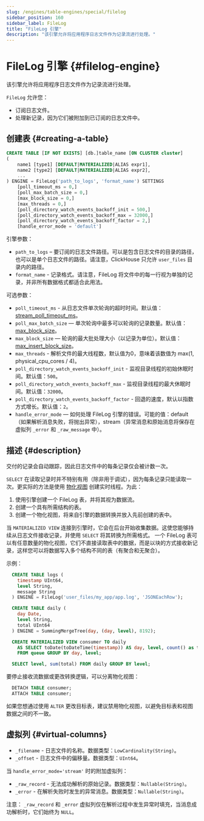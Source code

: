 ```yaml
---
slug: /engines/table-engines/special/filelog
sidebar_position: 160
sidebar_label: FileLog
title: "FileLog 引擎"
description: "该引擎允许将应用程序日志文件作为记录流进行处理。"
---
```



# FileLog 引擎 {#filelog-engine}

该引擎允许将应用程序日志文件作为记录流进行处理。

`FileLog` 允许您：

- 订阅日志文件。
- 处理新记录，因为它们被附加到已订阅的日志文件中。

## 创建表 {#creating-a-table}

``` sql
CREATE TABLE [IF NOT EXISTS] [db.]table_name [ON CLUSTER cluster]
(
    name1 [type1] [DEFAULT|MATERIALIZED|ALIAS expr1],
    name2 [type2] [DEFAULT|MATERIALIZED|ALIAS expr2],
    ...
) ENGINE = FileLog('path_to_logs', 'format_name') SETTINGS
    [poll_timeout_ms = 0,]
    [poll_max_batch_size = 0,]
    [max_block_size = 0,]
    [max_threads = 0,]
    [poll_directory_watch_events_backoff_init = 500,]
    [poll_directory_watch_events_backoff_max = 32000,]
    [poll_directory_watch_events_backoff_factor = 2,]
    [handle_error_mode = 'default']
```

引擎参数：

- `path_to_logs` – 要订阅的日志文件路径。可以是包含日志文件的目录的路径，也可以是单个日志文件的路径。请注意，ClickHouse 只允许 `user_files` 目录内的路径。
- `format_name` - 记录格式。请注意，FileLog 将文件中的每一行视为单独的记录，并非所有数据格式都适合此用法。

可选参数：

- `poll_timeout_ms` - 从日志文件单次轮询的超时时间。默认值：[stream_poll_timeout_ms](../../../operations/settings/settings.md#stream_poll_timeout_ms)。
- `poll_max_batch_size` — 单次轮询中最多可以轮询的记录数量。默认值：[max_block_size](/operations/settings/settings#max_block_size)。
- `max_block_size` — 轮询的最大批处理大小（以记录为单位）。默认值：[max_insert_block_size](../../../operations/settings/settings.md#max_insert_block_size)。
- `max_threads` - 解析文件的最大线程数，默认值为0，意味着该数值为 max(1, physical_cpu_cores / 4)。
- `poll_directory_watch_events_backoff_init` - 监视目录线程的初始休眠时间。默认值：`500`。
- `poll_directory_watch_events_backoff_max` - 监视目录线程的最大休眠时间。默认值：`32000`。
- `poll_directory_watch_events_backoff_factor` - 回退的速度，默认以指数方式增长。默认值：`2`。
- `handle_error_mode` — 如何处理 FileLog 引擎的错误。可能的值：default（如果解析消息失败，将抛出异常），stream（异常消息和原始消息将保存在虚拟列 `_error` 和 `_raw_message` 中）。

## 描述 {#description}

交付的记录会自动跟踪，因此日志文件中的每条记录仅会被计数一次。

`SELECT` 在读取记录时并不特别有用（除非用于调试），因为每条记录只能读取一次。更实际的方法是使用 [物化视图](../../../sql-reference/statements/create/view.md) 创建实时线程。为此：

1.  使用引擎创建一个 FileLog 表，并将其视为数据流。
2.  创建一个具有所需结构的表。
3.  创建一个物化视图，将来自引擎的数据转换并放入先前创建的表中。

当 `MATERIALIZED VIEW` 连接到引擎时，它会在后台开始收集数据。这使您能够持续从日志文件接收记录，并使用 `SELECT` 将其转换为所需格式。
一个 FileLog 表可以有任意数量的物化视图，它们不直接读取表中的数据，而是以块的方式接收新记录，这样您可以将数据写入多个结构不同的表（有聚合和无聚合）。

示例：

``` sql
  CREATE TABLE logs (
    timestamp UInt64,
    level String,
    message String
  ) ENGINE = FileLog('user_files/my_app/app.log', 'JSONEachRow');

  CREATE TABLE daily (
    day Date,
    level String,
    total UInt64
  ) ENGINE = SummingMergeTree(day, (day, level), 8192);

  CREATE MATERIALIZED VIEW consumer TO daily
    AS SELECT toDate(toDateTime(timestamp)) AS day, level, count() as total
    FROM queue GROUP BY day, level;

  SELECT level, sum(total) FROM daily GROUP BY level;
```

要停止接收流数据或更改转换逻辑，可以分离物化视图：

``` sql
  DETACH TABLE consumer;
  ATTACH TABLE consumer;
```

如果您想通过使用 `ALTER` 更改目标表，建议禁用物化视图，以避免目标表和视图数据之间的不一致。

## 虚拟列 {#virtual-columns}

- `_filename` - 日志文件的名称。数据类型：`LowCardinality(String)`。
- `_offset` - 日志文件中的偏移量。数据类型：`UInt64`。

当 `handle_error_mode='stream'` 时的附加虚拟列：

- `_raw_record` - 无法成功解析的原始记录。数据类型：`Nullable(String)`。
- `_error` - 在解析失败时发生的异常消息。数据类型：`Nullable(String)`。

注意： `_raw_record` 和 `_error` 虚拟列仅在解析过程中发生异常时填充，当消息成功解析时，它们始终为 `NULL`。
